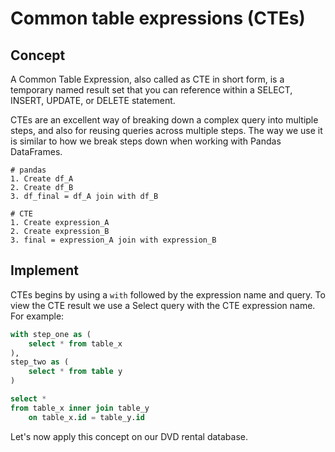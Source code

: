 # Common table expressions (CTEs)

## Concept 

A Common Table Expression, also called as CTE in short form, is a temporary named result set that you can reference within a SELECT, INSERT, UPDATE, or DELETE statement.

CTEs are an excellent way of breaking down a complex query into multiple steps, and also for reusing queries across multiple steps. The way we use it is similar to how we break steps down when working with Pandas DataFrames.

```
# pandas 
1. Create df_A
2. Create df_B 
3. df_final = df_A join with df_B 

# CTE
1. Create expression_A
2. Create expression_B
3. final = expression_A join with expression_B
```

## Implement 

CTEs begins by using a `with` followed by the expression name and query. To view the CTE result we use a Select query with the CTE expression name. For example: 

```sql 
with step_one as (
    select * from table_x 
), 
step_two as (
    select * from table y 
)

select * 
from table_x inner join table_y
    on table_x.id = table_y.id 
```

Let's now apply this concept on our DVD rental database. 

